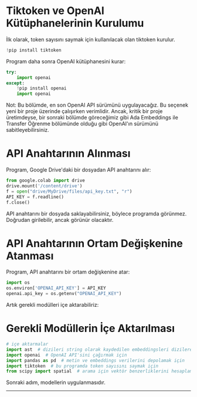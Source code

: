 # Tiktoken ve OpenAI Kütüphanelerinin Kurulumu

İlk olarak, token sayısını saymak için kullanılacak olan tiktoken kurulur. 
```python
!pip install tiktoken
```
Program daha sonra OpenAI kütüphanesini kurar:
```python
try:
    import openai
except:
    !pip install openai
    import openai
```
Not: Bu bölümde, en son OpenAI API sürümünü uygulayacağız. Bu seçenek yeni bir proje üzerinde çalışırken verimlidir. Ancak, kritik bir proje üretimdeyse, bir sonraki bölümde göreceğimiz gibi Ada Embeddings ile Transfer Öğrenme bölümünde olduğu gibi OpenAI'ın sürümünü sabitleyebilirsiniz.

# API Anahtarının Alınması

Program, Google Drive'daki bir dosyadan API anahtarını alır:
```python
from google.colab import drive
drive.mount('/content/drive')
f = open("drive/MyDrive/files/api_key.txt", "r")
API_KEY = f.readline()
f.close()
```
API anahtarını bir dosyada saklayabilirsiniz, böylece programda görünmez. Doğrudan girilebilir, ancak görünür olacaktır.

# API Anahtarının Ortam Değişkenine Atanması

Program, API anahtarını bir ortam değişkenine atar:
```python
import os
os.environ['OPENAI_API_KEY'] = API_KEY
openai.api_key = os.getenv("OPENAI_API_KEY")
```
Artık gerekli modülleri içe aktarabiliriz:

# Gerekli Modüllerin İçe Aktarılması
```python
# içe aktarmalar
import ast  # dizileri string olarak kaydedilen embeddingsleri dizilere çevirmek için
import openai  # OpenAI API'sini çağırmak için
import pandas as pd  # metin ve embeddings verilerini depolamak için
import tiktoken  # bu programda token sayısını saymak için
from scipy import spatial  # arama için vektör benzerliklerini hesaplamak için
```
Sonraki adım, modellerin uygulanmasıdır.

---


